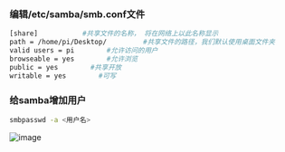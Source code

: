 ### 编辑/etc/samba/smb.conf文件
```bash
[share]           #共享文件的名称， 将在网络上以此名称显示
path = /home/pi/Desktop/         #共享文件的路径，我们默认使用桌面文件夹
valid users = pi        #允许访问的用户
browseable = yes        #允许浏览
public = yes        #共享开放
writable = yes        #可写
```

### 给samba增加用户
```bash
smbpasswd -a <用户名>
```
![image](https://note.youdao.com/yws/api/personal/file/WEB9aa1c4fd389c3c4bcd0d0f10da68080c?method=download&shareKey=c06c89d9869cf7938a492ea45fc2afd6)
